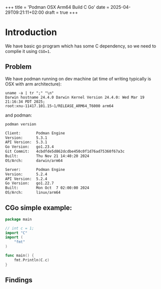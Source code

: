 +++
title = 'Podman OSX Arm64 Build C Go'
date = 2025-04-29T09:21:11+02:00
draft = true
+++


# Introduction

We have basic go program which has some C dependency, so we need to complie it using `CGO=1`.


## Problem

We have podman running on dev machine (at time of writing typically is OSX with arm architecture):

```
uname -a | tr ";" "\n"
Darwin hostname 24.4.0 Darwin Kernel Version 24.4.0: Wed Mar 19 21:16:34 PDT 2025; 
root:xnu-11417.101.15~1/RELEASE_ARM64_T6000 arm64
```

and podman:

```bash
podman version 

Client:       Podman Engine
Version:      5.3.1
API Version:  5.3.1
Go Version:   go1.23.4
Git Commit:   4cbdfde5d862dcdbe450c0f1d76ad75360f67a3c
Built:        Thu Nov 21 14:40:20 2024
OS/Arch:      darwin/arm64

Server:       Podman Engine
Version:      5.2.4
API Version:  5.2.4
Go Version:   go1.22.7
Built:        Mon Oct  7 02:00:00 2024
OS/Arch:      linux/arm64
```


## CGo simple example:
```go
package main

// int c = 1;
import "C"
import (
	"fmt"
)

func main() {
	fmt.Println(C.c)
}

```


## Findings